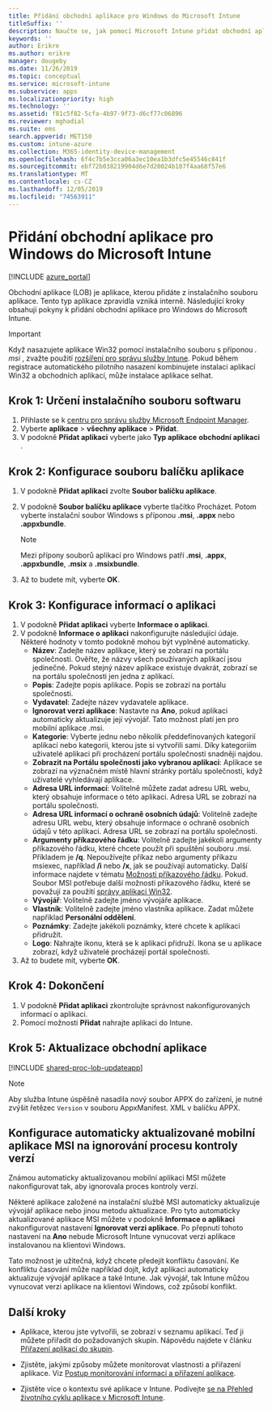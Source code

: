 ```yaml
---
title: Přidání obchodní aplikace pro Windows do Microsoft Intune
titleSuffix: ''
description: Naučte se, jak pomocí Microsoft Intune přidat obchodní aplikaci pro Windows.
keywords: ''
author: Erikre
ms.author: erikre
manager: dougeby
ms.date: 11/26/2019
ms.topic: conceptual
ms.service: microsoft-intune
ms.subservice: apps
ms.localizationpriority: high
ms.technology: ''
ms.assetid: f81c5f82-5cfa-4b97-9f73-d6cf77c06896
ms.reviewer: mghadial
ms.suite: ems
search.appverid: MET150
ms.custom: intune-azure
ms.collection: M365-identity-device-management
ms.openlocfilehash: 6f4c7b5e3cca06a3ec10ea1b3dfc5e45546c841f
ms.sourcegitcommit: ebf72b038219904d6e7d20024b107f4aa68f57e6
ms.translationtype: MT
ms.contentlocale: cs-CZ
ms.lasthandoff: 12/05/2019
ms.locfileid: "74563911"
---
```

# <a name="add-a-windows-line-of-business-app-to-microsoft-intune"></a>Přidání obchodní aplikace pro Windows do Microsoft Intune

[!INCLUDE [azure_portal](../includes/azure_portal.md)]

Obchodní aplikace (LOB) je aplikace, kterou přidáte z instalačního souboru aplikace. Tento typ aplikace zpravidla vzniká interně. Následující kroky obsahují pokyny k přidání obchodní aplikace pro Windows do Microsoft Intune.

> [!IMPORTANT]
> Když nasazujete aplikace Win32 pomocí instalačního souboru s příponou *. msi* , zvažte použití [rozšíření pro správu služby Intune](../apps/intune-management-extension.md). Pokud během registrace automatického pilotního nasazení kombinujete instalaci aplikací Win32 a obchodních aplikací, může instalace aplikace selhat.  

## <a name="step-1-specify-the-software-setup-file"></a>Krok 1: Určení instalačního souboru softwaru

1. Přihlaste se k [centru pro správu služby Microsoft Endpoint Manager](https://go.microsoft.com/fwlink/?linkid=2109431).
2. Vyberte **aplikace** > **všechny aplikace** > **Přidat**.
3. V podokně **Přidat aplikaci** vyberte jako **Typ aplikace** **obchodní aplikaci** .

## <a name="step-2-configure-the-app-package-file"></a>Krok 2: Konfigurace souboru balíčku aplikace

1. V podokně **Přidat aplikaci** zvolte **Soubor balíčku aplikace**.
2. V podokně **Soubor balíčku aplikace** vyberte tlačítko Procházet. Potom vyberte instalační soubor Windows s příponou **.msi**, **.appx** nebo **.appxbundle**.

    > [!NOTE]
    > Mezi přípony souborů aplikací pro Windows patří **.msi**, **.appx**, **.appxbundle**, **.msix** a **.msixbundle**.  

1. Až to budete mít, vyberte **OK**.


## <a name="step-3-configure-app-information"></a>Krok 3: Konfigurace informací o aplikaci

1. V podokně **Přidat aplikaci** vyberte **Informace o aplikaci**.
2. V podokně **Informace o aplikaci** nakonfigurujte následující údaje. Některé hodnoty v tomto podokně mohou být vyplněné automaticky.
    - **Název**: Zadejte název aplikace, který se zobrazí na portálu společnosti. Ověřte, že názvy všech používaných aplikací jsou jedinečné. Pokud stejný název aplikace existuje dvakrát, zobrazí se na portálu společnosti jen jedna z aplikací.
    - **Popis**: Zadejte popis aplikace. Popis se zobrazí na portálu společnosti.
    - **Vydavatel**: Zadejte název vydavatele aplikace.
    - **Ignorovat verzi aplikace**: Nastavte na **Ano**, pokud aplikaci automaticky aktualizuje její vývojář. Tato možnost platí jen pro mobilní aplikace .msi.
    - **Kategorie**: Vyberte jednu nebo několik předdefinovaných kategorií aplikací nebo kategorii, kterou jste si vytvořili sami. Díky kategoriím uživatelé aplikaci při procházení portálu společnosti snadněji najdou.
    - **Zobrazit na Portálu společnosti jako vybranou aplikaci**: Aplikace se zobrazí na význačném místě hlavní stránky portálu společnosti, když uživatelé vyhledávají aplikace.
    - **Adresa URL informací**: Volitelně můžete zadat adresu URL webu, který obsahuje informace o této aplikaci. Adresa URL se zobrazí na portálu společnosti.
    - **Adresa URL informací o ochraně osobních údajů**: Volitelně zadejte adresu URL webu, který obsahuje informace o ochraně osobních údajů v této aplikaci. Adresa URL se zobrazí na portálu společnosti.
    - **Argumenty příkazového řádku**: Volitelně zadejte jakékoli argumenty příkazového řádku, které chcete použít při spuštění souboru .msi.  Příkladem je **/q**. Nepoužívejte příkaz nebo argumenty příkazu msiexec, například **/i** nebo **/x**, jak se používají automaticky. Další informace najdete v tématu [Možnosti příkazového řádku](https://docs.microsoft.com/windows/desktop/Msi/command-line-options). Pokud. Soubor MSI potřebuje další možnosti příkazového řádku, které se považují za použití [správy aplikací Win32](app-management.md).
    - **Vývojář**: Volitelně zadejte jméno vývojáře aplikace.
    - **Vlastník**: Volitelně zadejte jméno vlastníka aplikace. Zadat můžete například **Personální oddělení**.
    - **Poznámky**: Zadejte jakékoli poznámky, které chcete k aplikaci přidružit.
    - **Logo**: Nahrajte ikonu, která se k aplikaci přidruží. Ikona se u aplikace zobrazí, když uživatelé procházejí portál společnosti.
3. Až to budete mít, vyberte **OK**.

## <a name="step-4-finish-up"></a>Krok 4: Dokončení

1. V podokně **Přidat aplikaci** zkontrolujte správnost nakonfigurovaných informací o aplikaci.
2. Pomocí možnosti **Přidat** nahrajte aplikaci do Intune.

## <a name="step-5-update-a-line-of-business-app"></a>Krok 5: Aktualizace obchodní aplikace

[!INCLUDE [shared-proc-lob-updateapp](../includes/shared-proc-lob-updateapp.md)]

   > [!NOTE]
   > Aby služba Intune úspěšně nasadila nový soubor APPX do zařízení, je nutné zvýšit řetězec `Version` v souboru AppxManifest. XML v balíčku APPX.

## <a name="configure-a-self-updating-mobile-msi-app-to-ignore-the-version-check-process"></a>Konfigurace automaticky aktualizované mobilní aplikace MSI na ignorování procesu kontroly verzí

Známou automaticky aktualizovanou mobilní aplikaci MSI můžete nakonfigurovat tak, aby ignorovala proces kontroly verzí.

Některé aplikace založené na instalační službě MSI automaticky aktualizuje vývojář aplikace nebo jinou metodu aktualizace. Pro tyto automaticky aktualizované aplikace MSI můžete v podokně **Informace o aplikaci** nakonfigurovat nastavení **Ignorovat verzi aplikace**. Po přepnutí tohoto nastavení na **Ano** nebude Microsoft Intune vynucovat verzi aplikace instalovanou na klientovi Windows.

Tato možnost je užitečná, když chcete předejít konfliktu časování. Ke konfliktu časování může například dojít, když aplikaci automaticky aktualizuje vývojář aplikace a také Intune. Jak vývojář, tak Intune můžou vynucovat verzi aplikace na klientovi Windows, což způsobí konflikt.

## <a name="next-steps"></a>Další kroky

- Aplikace, kterou jste vytvořili, se zobrazí v seznamu aplikací. Teď ji můžete přiřadit do požadovaných skupin. Nápovědu najdete v článku [Přiřazení aplikací do skupin](apps-deploy.md).

- Zjistěte, jakými způsoby můžete monitorovat vlastnosti a přiřazení aplikace. Viz [Postup monitorování informací a přiřazení aplikace](apps-monitor.md).

- Zjistěte více o kontextu své aplikace v Intune. Podívejte [se na Přehled životního cyklu aplikace v Microsoft Intune](app-lifecycle.md).
